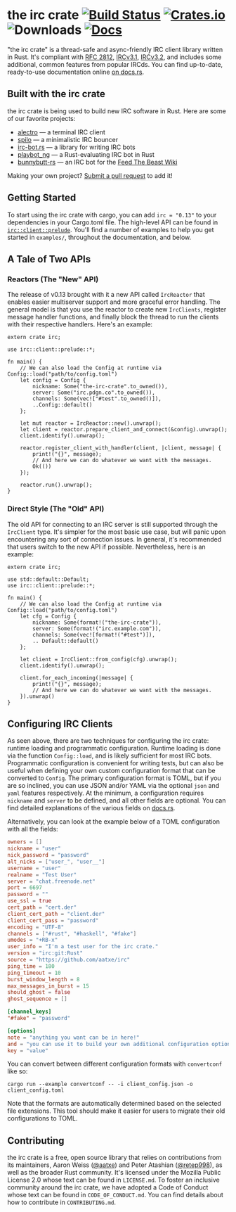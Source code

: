 # the irc crate [![Build Status][ci-badge]][ci] [![Crates.io][cr-badge]][cr] ![Downloads][dl-badge] [![Docs][doc-badge]][doc]

[ci-badge]: https://travis-ci.org/aatxe/irc.svg?branch=stable
[ci]: https://travis-ci.org/aatxe/irc
[cr-badge]: https://img.shields.io/crates/v/irc.svg
[cr]: https://crates.io/crates/irc
[dl-badge]: https://img.shields.io/crates/d/irc.svg
[doc-badge]: https://docs.rs/irc/badge.svg
[doc]: https://docs.rs/irc

[rfc2812]: http://tools.ietf.org/html/rfc2812
[ircv3.1]: http://ircv3.net/irc/3.1.html
[ircv3.2]: http://ircv3.net/irc/3.2.html

"the irc crate" is a thread-safe and async-friendly IRC client library written in Rust. It's
compliant with [RFC 2812][rfc2812], [IRCv3.1][ircv3.1], [IRCv3.2][ircv3.2], and includes some
additional, common features from popular IRCds. You can find up-to-date, ready-to-use documentation
online [on docs.rs][doc].

## Built with the irc crate

the irc crate is being used to build new IRC software in Rust. Here are some of our favorite
projects:

- [alectro][alectro] — a terminal IRC client
- [spilo][spilo] — a minimalistic IRC bouncer
- [irc-bot.rs][ircbot] — a library for writing IRC bots
- [playbot_ng][playbot_ng] — a Rust-evaluating IRC bot in Rust
- [bunnybutt-rs][bunnybutt] — an IRC bot for the [Feed The Beast Wiki][ftb-wiki]

[alectro]: https://github.com/aatxe/alectro
[spilo]: https://github.com/aatxe/spilo
[ircbot]: https://github.com/8573/irc-bot.rs
[bunnybutt]: https://github.com/FTB-Gamepedia/bunnybutt-rs
[playbot_ng]: https://github.com/panicbit/playbot_ng
[ftb-wiki]: https://ftb.gamepedia.com/FTB_Wiki

Making your own project? [Submit a pull request](https://github.com/aatxe/irc/pulls) to add it!

## Getting Started

To start using the irc crate with cargo, you can add `irc = "0.13"` to your dependencies in
your Cargo.toml file. The high-level API can be found in [`irc::client::prelude`][irc-prelude].
You'll find a number of examples to help you get started in `examples/`, throughout the
documentation, and below.

[irc-prelude]: https://docs.rs/irc/*/irc/client/prelude/index.html

## A Tale of Two APIs

### Reactors (The "New" API)

The release of v0.13 brought with it a new API called `IrcReactor` that enables easier multiserver
support and more graceful error handling. The general model is that you use the reactor to create
new `IrcClients`, register message handler functions, and finally block the thread to run the
clients with their respective handlers. Here's an example:

```rust,no_run
extern crate irc;

use irc::client::prelude::*;

fn main() {
    // We can also load the Config at runtime via Config::load("path/to/config.toml")
    let config = Config {
        nickname: Some("the-irc-crate".to_owned()),
        server: Some("irc.pdgn.co".to_owned()),
        channels: Some(vec!["#test".to_owned()]),
        ..Config::default()
    };

    let mut reactor = IrcReactor::new().unwrap();
    let client = reactor.prepare_client_and_connect(&config).unwrap();
    client.identify().unwrap();

    reactor.register_client_with_handler(client, |client, message| {
        print!("{}", message);
        // And here we can do whatever we want with the messages.
        Ok(())
    });

    reactor.run().unwrap();
}
```


### Direct Style (The "Old" API)

The old API for connecting to an IRC server is still supported through the `IrcClient` type. It's
simpler for the most basic use case, but will panic upon encountering any sort of connection issues.
In general, it's recommended that users switch to the new API if possible. Nevertheless, here is an
example:

```rust,no_run
extern crate irc;

use std::default::Default;
use irc::client::prelude::*;

fn main() {
    // We can also load the Config at runtime via Config::load("path/to/config.toml")
    let cfg = Config {
        nickname: Some(format!("the-irc-crate")),
        server: Some(format!("irc.example.com")),
        channels: Some(vec![format!("#test")]),
        .. Default::default()
    };

    let client = IrcClient::from_config(cfg).unwrap();
    client.identify().unwrap();

    client.for_each_incoming(|message| {
        print!("{}", message);
        // And here we can do whatever we want with the messages.
    }).unwrap()
}
```

## Configuring IRC Clients

As seen above, there are two techniques for configuring the irc crate: runtime loading and
programmatic configuration. Runtime loading is done via the function `Config::load`, and is likely
sufficient for most IRC bots. Programmatic configuration is convenient for writing tests, but can
also be useful when defining your own custom configuration format that can be converted to `Config`.
The primary configuration format is TOML, but if you are so inclined, you can use JSON and/or YAML
via the optional `json` and `yaml` features respectively. At the minimum, a configuration requires
`nickname` and `server` to be defined, and all other fields are optional. You can find detailed
explanations of the various fields on [docs.rs][config-fields].

[config-fields]: https://docs.rs/irc/*/irc/client/data/config/struct.Config.html#fields

Alternatively, you can look at the example below of a TOML configuration with all the fields:

```toml
owners = []
nickname = "user"
nick_password = "password"
alt_nicks = ["user_", "user__"]
username = "user"
realname = "Test User"
server = "chat.freenode.net"
port = 6697
password = ""
use_ssl = true
cert_path = "cert.der"
client_cert_path = "client.der"
client_cert_pass = "password"
encoding = "UTF-8"
channels = ["#rust", "#haskell", "#fake"]
umodes = "+RB-x"
user_info = "I'm a test user for the irc crate."
version = "irc:git:Rust"
source = "https://github.com/aatxe/irc"
ping_time = 180
ping_timeout = 10
burst_window_length = 8
max_messages_in_burst = 15
should_ghost = false
ghost_sequence = []

[channel_keys]
"#fake" = "password"

[options]
note = "anything you want can be in here!"
and = "you can use it to build your own additional configuration options."
key = "value"
```

You can convert between different configuration formats with `convertconf` like so:

```shell
cargo run --example convertconf -- -i client_config.json -o client_config.toml
```

Note that the formats are automatically determined based on the selected file extensions. This
tool should make it easier for users to migrate their old configurations to TOML.

## Contributing
the irc crate is a free, open source library that relies on contributions from its maintainers,
Aaron Weiss ([@aatxe][awe]) and Peter Atashian ([@retep998][bun]), as well as the broader Rust
community. It's licensed under the Mozilla Public License 2.0 whose text can be found in
`LICENSE.md`. To foster an inclusive community around the irc crate, we have adopted a Code of
Conduct whose text can be found in `CODE_OF_CONDUCT.md`. You can find details about how to
contribute in `CONTRIBUTING.md`.

[awe]: https://github.com/aatxe/
[bun]: https://github.com/retep998/
